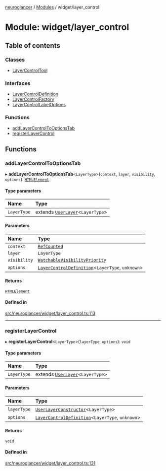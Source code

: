 [neuroglancer](../README.md) / [Modules](../modules.md) / widget/layer\_control

# Module: widget/layer\_control

## Table of contents

### Classes

- [LayerControlTool](../classes/widget_layer_control.LayerControlTool.md)

### Interfaces

- [LayerControlDefinition](../interfaces/widget_layer_control.LayerControlDefinition.md)
- [LayerControlFactory](../interfaces/widget_layer_control.LayerControlFactory.md)
- [LayerControlLabelOptions](../interfaces/widget_layer_control.LayerControlLabelOptions.md)

### Functions

- [addLayerControlToOptionsTab](widget_layer_control.md#addlayercontroltooptionstab)
- [registerLayerControl](widget_layer_control.md#registerlayercontrol)

## Functions

### addLayerControlToOptionsTab

▸ **addLayerControlToOptionsTab**<`LayerType`\>(`context`, `layer`, `visibility`, `options`): [`HTMLElement`](annotation_annotation_layer_state._internal_.md#htmlelement)

#### Type parameters

| Name | Type |
| :------ | :------ |
| `LayerType` | extends [`UserLayer`](../classes/annotation_annotation_layer_state._internal_.UserLayer.md)<`LayerType`\> |

#### Parameters

| Name | Type |
| :------ | :------ |
| `context` | [`RefCounted`](../classes/util_disposable.RefCounted.md) |
| `layer` | `LayerType` |
| `visibility` | [`WatchableVisibilityPriority`](../classes/visibility_priority_frontend.WatchableVisibilityPriority.md) |
| `options` | [`LayerControlDefinition`](../interfaces/widget_layer_control.LayerControlDefinition.md)<`LayerType`, `unknown`\> |

#### Returns

[`HTMLElement`](annotation_annotation_layer_state._internal_.md#htmlelement)

#### Defined in

[src/neuroglancer/widget/layer_control.ts:113](https://github.com/ActiveBrainAtlas2/neuroglancer/blob/1beb5d34/src/neuroglancer/widget/layer_control.ts#L113)

___

### registerLayerControl

▸ **registerLayerControl**<`LayerType`\>(`layerType`, `options`): `void`

#### Type parameters

| Name | Type |
| :------ | :------ |
| `LayerType` | extends [`UserLayer`](../classes/annotation_annotation_layer_state._internal_.UserLayer.md)<`LayerType`\> |

#### Parameters

| Name | Type |
| :------ | :------ |
| `layerType` | [`UserLayerConstructor`](ui_layer_data_sources_tab._internal_.md#userlayerconstructor)<`LayerType`\> |
| `options` | [`LayerControlDefinition`](../interfaces/widget_layer_control.LayerControlDefinition.md)<`LayerType`, `unknown`\> |

#### Returns

`void`

#### Defined in

[src/neuroglancer/widget/layer_control.ts:131](https://github.com/ActiveBrainAtlas2/neuroglancer/blob/1beb5d34/src/neuroglancer/widget/layer_control.ts#L131)
